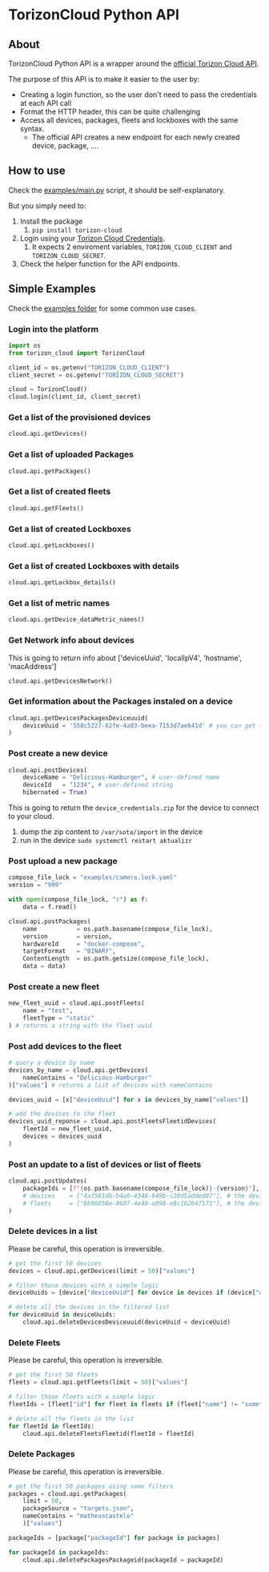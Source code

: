 # TorizonCloud Python API

## About

TorizonCloud Python API is a wrapper around the [official Torizon Cloud API](https://app.torizon.io/api/docs/#/). 

The purpose of this API is to make it easier to the user by:
- Creating a login function, so the user don't need to pass the credentials at each API call
- Format the HTTP header, this can be quite challenging
- Access all devices, packages, fleets and lockboxes with the same syntax.
  - The official API creates a new endpoint for each newly created device, package, ....

## How to use
Check the [examples/main.py](examples/main.py) script, it should be self-explanatory.

But you simply need to:
1. Install the package
   1. ```pip install torizon-cloud```
2. Login using your [Torizon Cloud Credentials](https://developer.toradex.com/torizon/torizon-platform/torizon-api#1-create-an-api-client).
   1. It expects 2 enviroment variables, `TORIZON_CLOUD_CLIENT` and `TORIZON_CLOUD_SECRET`.
3. Check the helper function for the API endpoints.

## Simple Examples

Check the [examples folder](examples) for some common use cases.

### Login into the platform
```python
import os
from torizon_cloud import TorizonCloud

client_id = os.getenv("TORIZON_CLOUD_CLIENT")
client_secret = os.getenv("TORIZON_CLOUD_SECRET")

cloud = TorizonCloud()
cloud.login(client_id, client_secret)
```

### Get a list of the provisioned devices
```python
cloud.api.getDevices()
```

### Get a list of uploaded Packages
```python
cloud.api.getPackages()
```

### Get a list of created fleets
```python
cloud.api.getFleets()
```

### Get a list of created Lockboxes
```python
cloud.api.getLockboxes()
```

### Get a list of created Lockboxes with details
```python
cloud.api.getLockbox_details()
```

### Get a list of metric names
```python
cloud.api.getDevice_dataMetric_names()
```

### Get Network info about devices
This is going to return info about ['deviceUuid', 'localIpV4', 'hostname', 'macAddress']
```python
cloud.api.getDevicesNetwork()
```

### Get information about the Packages instaled on a device
```python
cloud.api.getDevicesPackagesDeviceuuid(
    deviceUuid = '558c5227-62fe-4a83-beea-7153d7ae641d' # you can get this from getDevices
)
```

### Post create a new device
```python
cloud.api.postDevices(
    deviceName = "Delicious-Hamburger", # user-defined name
    deviceId   = "1234", # user-defined string
    hibernated = True)
```

This is going to return the `device_credentials.zip` for the device to connect to your cloud. 
1. dump the zip content to `/var/sota/import` in the device
2. run in the device `sudo systemctl restart aktualizr`


### Post upload a new package
```python
compose_file_lock = "examples/camera.lock.yaml"
version = "999"

with open(compose_file_lock, "r") as f:
    data = f.read()

cloud.api.postPackages(    
    name           = os.path.basename(compose_file_lock),
    version        = version,
    hardwareId     = "docker-compose",
    targetFormat   = "BINARY",
    ContentLength  = os.path.getsize(compose_file_lock),
    data = data)
```

### Post create a new fleet
```python
new_fleet_uuid = cloud.api.postFleets(
    name = "test",
    fleetType = "static"
) # returns a string with the fleet uuid
```

### Post add devices to the fleet
```python
# query a device by name
devices_by_name = cloud.api.getDevices(
    nameContains = "Delicious-Hamburger"
)["values"] # returns a list of devices with nameContains

devices_uuid = [x["deviceUuid"] for x in devices_by_name["values"]]

# add the devices to the fleet
devices_uuid_reponse = cloud.api.postFleetsFleetidDevices(
    fleetId = new_fleet_uuid,
    devices = devices_uuid
)
```

### Post an update to a list of devices or list of fleets
```python
cloud.api.postUpdates(
    packageIds = [f"{os.path.basename(compose_file_lock)}-{version}"],
    # devices    = ["4af561db-b4a0-4346-949b-c20d5added07"], # the device must have been seen online at least 1 time
    # fleets     = ["8b96056e-0607-4e48-a098-e8c182647171"], # the device must have been seen online at least 1 time
)
```

### Delete devices in a list

Please be careful, this operation is irreversible.

```python
# get the first 50 devices
devices = cloud.api.getDevices(limit = 50)["values"]

# filter those devices with a simple logic
deviceUuids = [device["deviceUuid"] for device in devices if (device["deviceName"] != "something" or not device["deviceId"].startswith("verdin"))]

# delete all the devices in the filtered list
for deviceUuid in deviceUuids:
    cloud.api.deleteDevicesDeviceuuid(deviceUuid = deviceUuid)
```

### Delete Fleets

Please be careful, this operation is irreversible.

```python
# get the first 50 fleets
fleets = cloud.api.getFleets(limit = 50)["values"]

# filter those fleets with a simple logic
fleetIds = [fleet["id"] for fleet in fleets if (fleet["name"] != "something")]

# delete all the fleets in the list
for fleetId in fleetIds:
    cloud.api.deleteFleetsFleetid(fleetId = fleetId)
```

### Delete Packages

Please be careful, this operation is irreversible.

```python
# get the first 50 packages using some filters
packages = cloud.api.getPackages(
    limit = 50,
    packageSource = "targets.json",
    nameContains = "matheuscastelo"
    )["values"]

packageIds = [package["packageId"] for package in packages]

for packageId in packageIds:
    cloud.api.deletePackagesPackageid(packageId = packageId)
```

